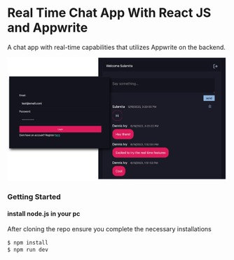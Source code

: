 # Real Time Chat App With React JS and Appwrite

A chat app with real-time capabilities that utilizes Appwrite on the backend. 

<img src="images/demo.png"/>

### Getting Started

#### install node.js in your pc

After cloning the repo ensure you complete the necessary installations

```
$ npm install
$ npm run dev
```
